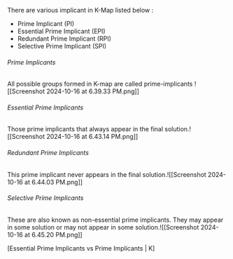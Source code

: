 There are various implicant in K-Map listed below :
- Prime Implicant (PI)
- Essential Prime Implicant (EPI)
- Redundant Prime Implicant (RPI)
- Selective Prime Implicant (SPI)

###### Prime Implicants
All possible groups formed in K-map are called prime-implicants
![[Screenshot 2024-10-16 at 6.39.33 PM.png]]

###### Essential Prime Implicants
Those prime implicants that always appear in the final solution.![[Screenshot 2024-10-16 at 6.43.14 PM.png]]

###### Redundant Prime Implicants
This prime implicant never appears in the final solution.![[Screenshot 2024-10-16 at 6.44.03 PM.png]]

###### Selective Prime Implicants
These are also known as non-essential prime implicants. They may appear in some solution or may not appear in some solution.![[Screenshot 2024-10-16 at 6.45.20 PM.png]]

[Essential Prime Implicants vs Prime Implicants | K]